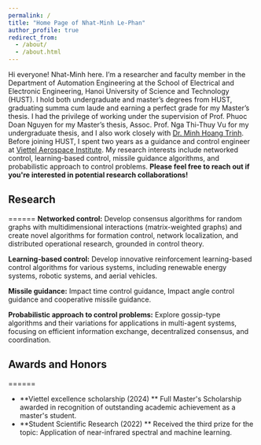 ```yaml
---
permalink: /
title: "Home Page of Nhat-Minh Le-Phan"
author_profile: true
redirect_from: 
  - /about/
  - /about.html
---
```


Hi everyone! Nhat-Minh here. I’m a researcher and faculty member in the Department of Automation Engineering at the School of Electrical and Electronic Engineering, Hanoi University of Science and Technology (HUST). I hold both undergraduate and master’s degrees from HUST, graduating summa cum laude and earning a perfect grade for my Master’s thesis. I had the privilege of working under the supervision of Prof. Phuoc Doan Nguyen for my Master’s thesis, Assoc. Prof. Nga Thi-Thuy Vu for my undergraduate thesis, and I also work closely with [Dr. Minh Hoang Trinh](https://sites.google.com/view/minhhoangtrinh). Before joining HUST, I spent two years as a guidance and control engineer at [Viettel Aerospace Institute](https://viettelaerospace.vn/). My research interests include networked control, learning-based control, missile guidance algorithms, and probabilistic approach to control problems. **Please feel free to reach out if you're interested in potential research collaborations!**

## Research
======
**Networked control:** Develop consensus algorithms for random graphs with multidimensional interactions (matrix-weighted graphs) and create novel algorithms for formation control, network localization, and distributed operational research, grounded in control theory.

**Learning-based control:** Develop innovative reinforcement learning-based control algorithms for various systems, including renewable energy systems, robotic systems, and aerial vehicles.

**Missile guidance:** Impact time control guidance, Impact angle control guidance and cooperative missile guidance.

**Probabilistic approach to control problems:** Explore gossip-type algorithms and their variations for applications in multi-agent systems, focusing on efficient information exchange, decentralized consensus, and coordination.


## Awards and Honors
======
* **Viettel excellence scholarship (2024) ** Full Master's Scholarship awarded in recognition of outstanding academic achievement as a master's student.
* **Student Scientific Research (2022) ** Received the third prize for the topic: Application of near-infrared spectral and machine learning.



